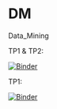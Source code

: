 # DM
Data_Mining

TP1 & TP2:

[![Binder](https://mybinder.org/badge_logo.svg)](https://mybinder.org/v2/gh/YazidiNourhene/DM/main)

TP1:

[![Binder](https://mybinder.org/badge_logo.svg)](https://mybinder.org/v2/gh/YazidiNourhene/DM/HEAD?labpath=Nourhene_YAZIDI_3DNI1_TP1.ipynb)
